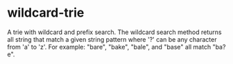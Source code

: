 # wildcard-trie

A trie with wildcard and prefix search. 
The wildcard search method returns all string that match a given string pattern where '?' can be any character from 'a' to 'z'.
For example: "bare", "bake", "bale", and "base" all match "ba?e".
